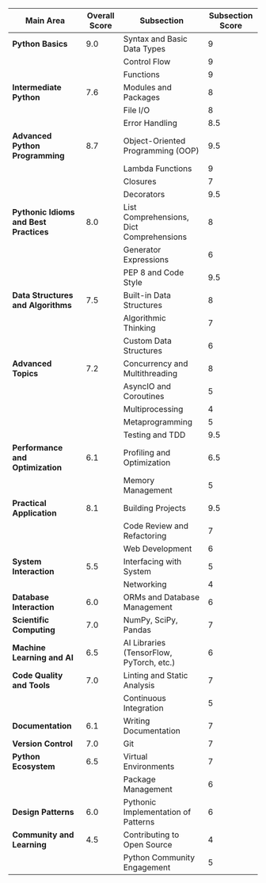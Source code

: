 | **Main Area**                          | **Overall Score** | **Subsection**                           | **Subsection Score** |
|----------------------------------------|-------------------|------------------------------------------|----------------------|
| **Python Basics**                      | 9.0               | Syntax and Basic Data Types              | 9                    |
|                                        |                   | Control Flow                             | 9                    |
|                                        |                   | Functions                                | 9                    |
| **Intermediate Python**                | 7.6               | Modules and Packages                     | 8                    |
|                                        |                   | File I/O                                 | 8                    |
|                                        |                   | Error Handling                           | 8.5                  |
| **Advanced Python Programming**        | 8.7               | Object-Oriented Programming (OOP)        | 9.5                  |
|                                        |                   | Lambda Functions                         | 9                    |
|                                        |                   | Closures                                 | 7                    |
|                                        |                   | Decorators                               | 9.5                  |
| **Pythonic Idioms and Best Practices** | 8.0               | List Comprehensions, Dict Comprehensions | 8                    |
|                                        |                   | Generator Expressions                    | 6                    |
|                                        |                   | PEP 8 and Code Style                     | 9.5                  |
| **Data Structures and Algorithms**     | 7.5               | Built-in Data Structures                 | 8                    |
|                                        |                   | Algorithmic Thinking                     | 7                    |
|                                        |                   | Custom Data Structures                   | 6                    |
| **Advanced Topics**                    | 7.2               | Concurrency and Multithreading           | 8                    |
|                                        |                   | AsyncIO and Coroutines                   | 5                    |
|                                        |                   | Multiprocessing                          | 4                    |
|                                        |                   | Metaprogramming                          | 5                    |
|                                        |                   | Testing and TDD                          | 9.5                  |
| **Performance and Optimization**       | 6.1               | Profiling and Optimization               | 6.5                  |
|                                        |                   | Memory Management                        | 5                    |
| **Practical Application**              | 8.1               | Building Projects                        | 9.5                  |
|                                        |                   | Code Review and Refactoring              | 7                    |
|                                        |                   | Web Development                          | 6                    |
| **System Interaction**                 | 5.5               | Interfacing with System                  | 5                    |
|                                        |                   | Networking                               | 4                    |
| **Database Interaction**               | 6.0               | ORMs and Database Management             | 6                    |
| **Scientific Computing**               | 7.0               | NumPy, SciPy, Pandas                     | 7                    |
| **Machine Learning and AI**            | 6.5               | AI Libraries (TensorFlow, PyTorch, etc.) | 6                    |
| **Code Quality and Tools**             | 7.0               | Linting and Static Analysis              | 7                    |
|                                        |                   | Continuous Integration                   | 5                    |
| **Documentation**                      | 6.1               | Writing Documentation                    | 7                    |
| **Version Control**                    | 7.0               | Git                                      | 7                    |
| **Python Ecosystem**                   | 6.5               | Virtual Environments                     | 7                    |
|                                        |                   | Package Management                       | 6                    |
| **Design Patterns**                    | 6.0               | Pythonic Implementation of Patterns      | 6                    |
| **Community and Learning**             | 4.5               | Contributing to Open Source              | 4                    |
|                                        |                   | Python Community Engagement              | 5                    |